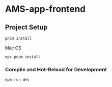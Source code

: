 # AMS-app-frontend

## Project Setup

```sh
pnpm install
```

Mac OS
```sh
npx pnpm install
```

### Compile and Hot-Reload for Development

```sh
npm run dev
```
